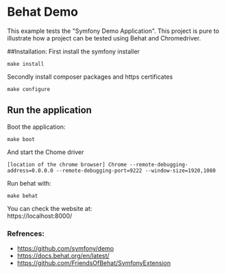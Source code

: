 Behat Demo 
========================
This example tests the "Symfony Demo Application". This project is pure to illustrate how a project can be tested using 
Behat and Chromedriver.

##Installation:
First install the symfony installer
```shell
make install
```

Secondly install composer packages and https certificates
```shell
make configure
```

## Run the application
Boot the application:
```shell
make boot
```

And start the Chome driver
```shell
[location of the chrome browser] Chrome --remote-debugging-address=0.0.0.0 --remote-debugging-port=9222 --window-size=1920,1080
```

Run behat with:
```shell
make behat
```

You can check the website at:\
https://localhost:8000/

### Refrences:
* https://github.com/symfony/demo
* https://docs.behat.org/en/latest/
* https://github.com/FriendsOfBehat/SymfonyExtension

